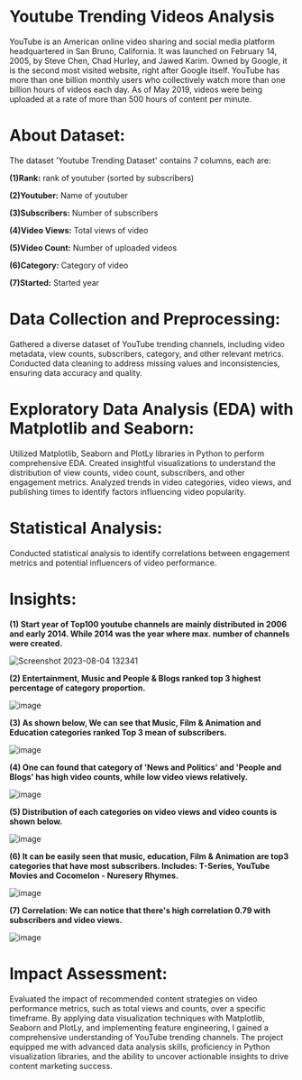 # Youtube Trending Videos Analysis
YouTube is an American online video sharing and social media platform headquartered in San Bruno, California.
It was launched on February 14, 2005, by Steve Chen, Chad Hurley, and Jawed Karim. Owned by Google, it is the second most visited website, right after Google itself. YouTube has more than one billion monthly users who collectively watch more than one billion hours of videos each day.
As of May 2019, videos were being uploaded at a rate of more than 500 hours of content per minute.

# About Dataset:
The dataset 'Youtube Trending Dataset' contains 7 columns, each are:

**(1)Rank:** rank of youtuber (sorted by subscribers)

**(2)Youtuber:** Name of youtuber

**(3)Subscribers:** Number of subscribers

**(4)Video Views:** Total views of video

**(5)Video Count:** Number of uploaded videos

**(6)Category:** Category of video

**(7)Started:** Started year

# Data Collection and Preprocessing:
Gathered a diverse dataset of YouTube trending channels, including video metadata, view counts, subscribers, category, and other relevant metrics.
Conducted data cleaning to address missing values and inconsistencies, ensuring data accuracy and quality.

# Exploratory Data Analysis (EDA) with Matplotlib and Seaborn:
Utilized Matplotlib, Seaborn and PlotLy libraries in Python to perform comprehensive EDA.
Created insightful visualizations to understand the distribution of view counts, video count, subscribers, and other engagement metrics.
Analyzed trends in video categories, video views, and publishing times to identify factors influencing video popularity.

# Statistical Analysis:
Conducted statistical analysis to identify correlations between engagement metrics and potential influencers of video performance.

# Insights:
**(1) Start year of Top100 youtube channels are mainly distributed in 2006 and early 2014. While 2014 was the year where max. number of channels were created.**

![Screenshot 2023-08-04 132341](https://github.com/NishantSuhag02/Youtube-Trending-Analysis/assets/112072807/c6d2fce3-1279-4b57-9269-8f1de2e1bd02)


**(2) Entertainment, Music and People & Blogs ranked top 3 highest percentage of category proportion.**

![image](https://github.com/NishantSuhag02/Youtube-Trending-Analysis/assets/112072807/1bf6992f-7314-4d90-9f61-167337aafca9)


**(3) As shown below, We can see that Music, Film & Animation and Education categories ranked Top 3 mean of subscribers.**

![image](https://github.com/NishantSuhag02/Youtube-Trending-Analysis/assets/112072807/8194c8b1-1861-486f-a8d4-475ac5ab47b5)


**(4) One can found that category of 'News and Politics' and 'People and Blogs' has high video counts, while low video views relatively.**

![image](https://github.com/NishantSuhag02/Youtube-Trending-Analysis/assets/112072807/4e886f86-60f9-45ed-a05d-0463aad4d967)


**(5) Distribution of each categories on video views and video counts is shown below.**

![image](https://github.com/NishantSuhag02/Youtube-Trending-Analysis/assets/112072807/ded38a3c-dc56-4538-a925-2e7b9d41145b)


**(6) It can be easily seen that music, education, Film & Animation are top3 categories that have most subscribers. Includes: T-Series, YouTube Movies and Cocomelon - Nuresery Rhymes.**

![image](https://github.com/NishantSuhag02/Youtube-Trending-Analysis/assets/112072807/df503163-3fa1-4b17-b13e-b9d5b696c1e5)

**(7) Correlation: We can notice that there's high correlation 0.79 with subscribers and video views.**

![image](https://github.com/NishantSuhag02/Youtube-Trending-Analysis/assets/112072807/040ebd96-1e32-490b-a1b8-9d2a9b5e616e)

# Impact Assessment:
Evaluated the impact of recommended content strategies on video performance metrics, such as total views and counts, over a specific timeframe.
By applying data visualization techniques with Matplotlib, Seaborn and PlotLy, and implementing feature engineering, I gained a comprehensive understanding of YouTube trending channels. The project equipped me with advanced data analysis skills, proficiency in Python visualization libraries, and the ability to uncover actionable insights to drive content marketing success.
